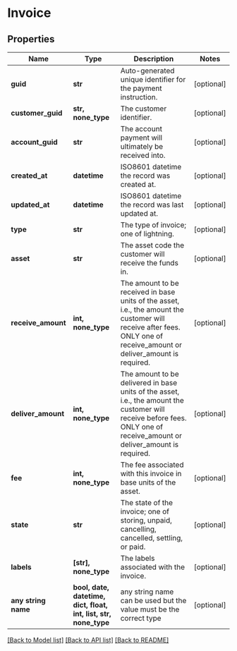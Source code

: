 # Invoice


## Properties
Name | Type | Description | Notes
------------ | ------------- | ------------- | -------------
**guid** | **str** | Auto-generated unique identifier for the payment instruction. | [optional] 
**customer_guid** | **str, none_type** | The customer identifier. | [optional] 
**account_guid** | **str** | The account payment will ultimately be received into. | [optional] 
**created_at** | **datetime** | ISO8601 datetime the record was created at. | [optional] 
**updated_at** | **datetime** | ISO8601 datetime the record was last updated at. | [optional] 
**type** | **str** | The type of invoice; one of lightning. | [optional] 
**asset** | **str** | The asset code the customer will receive the funds in. | [optional] 
**receive_amount** | **int, none_type** | The amount to be received in base units of the asset, i.e., the amount the customer will receive after fees. ONLY one of receive_amount or deliver_amount is required. | [optional] 
**deliver_amount** | **int, none_type** | The amount to be delivered in base units of the asset, i.e., the amount the customer will receive before fees. ONLY one of receive_amount or deliver_amount is required. | [optional] 
**fee** | **int, none_type** | The fee associated with this invoice in base units of the asset. | [optional] 
**state** | **str** | The state of the invoice; one of storing, unpaid, cancelling, cancelled, settling, or paid. | [optional] 
**labels** | **[str], none_type** | The labels associated with the invoice. | [optional] 
**any string name** | **bool, date, datetime, dict, float, int, list, str, none_type** | any string name can be used but the value must be the correct type | [optional]

[[Back to Model list]](../README.md#documentation-for-models) [[Back to API list]](../README.md#documentation-for-api-endpoints) [[Back to README]](../README.md)


